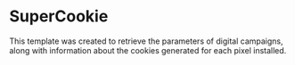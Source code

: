 # SuperCookie

This template was created to retrieve the parameters of digital campaigns, along with information about the cookies generated for each pixel installed.
